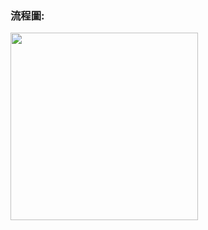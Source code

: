### 流程圖:

<img src='https://raw.githubusercontent.com/OPlobo/Learning/master/HW3/Untitled%20Diagram.jpg' height=300 weight =300>
